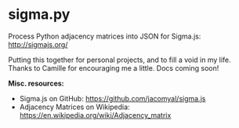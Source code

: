 # sigma.py
Process Python adjacency matrices into JSON for Sigma.js: http://sigmajs.org/

Putting this together for personal projects, and to fill a void in my life. Thanks to Camille for encouraging me a little.
Docs coming soon!

**Misc. resources:**

+ Sigma.js on GitHub: https://github.com/jacomyal/sigma.js
+ Adjacency Matrices on Wikipedia: https://en.wikipedia.org/wiki/Adjacency_matrix
